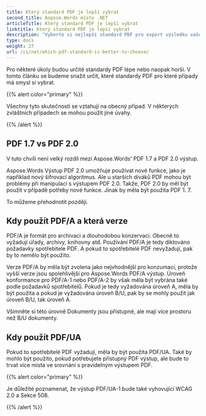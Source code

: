 ```yaml
---
title: Který standard PDF je lepší vybrat
second_title: Aspose.Words místo .NET
articleTitle: Který standard PDF je lepší vybrat
linktitle: Který standard PDF je lepší vybrat
description: "Vyberte si nejlepší standard PDF pro export výsledku vašeho programování v C#. Který standard PDF je lepší PDF 1.7, PDF 2.0, PDF/A-1, PDF/A-2 nebo PDF/UA."
type: docs
weight: 27
url: /cs/net/which-pdf-standard-is-better-to-choose/
---
```


Pro některé úkoly budou určité standardy PDF lépe nebo naopak horší. V tomto článku se budeme snažit určit, které standardy PDF pro které případy má smysl si vybrat.

{{% alert color="primary" %}}

Všechny tyto skutečnosti se vztahují na obecný případ. V některých zvláštních případech se mohou použít jiné úvahy.

{{% /alert %}}

## PDF 1.7 vs PDF 2.0

V tuto chvíli není velký rozdíl mezi Aspose.Words' PDF 1.7 a PDF 2.0 výstup.

Aspose.Words Výstup PDF 2.0 umožňuje používat nové funkce, jako je například nový šifrovací algoritmus. Ale u starších diváků PDF mohou být problémy při manipulaci s výstupem PDF 2.0. Takže, PDF 2.0 by měl být použit v případě potřeby nové funkce. Jinak by měla být použita PDF 1. 7.

To můžeme přehodnotit později.

## Kdy použít PDF/A a která verze

PDF/A je formát pro archivaci a dlouhodobou konzervaci. Obecně to vyžadují úřady, archivy, knihovny atd. Používání PDF/A je tedy diktováno požadavky spotřebitele PDF. A pokud to spotřebitelé PDF nevyžadují, pak by to nemělo být použito.

Verze PDF/A by měla být zvolena jako nejvhodnější pro konzumaci, protože vyšší verze jsou spolehlivější pro Aspose.Words PDF/A výstup. Úroveň konformance pro PDF/A-1 nebo PDF/A-2 by však měla být vybrána také podle požadavků spotřebitelů. Pokud je tedy vyžadována úroveň A, měla by být použita a pokud je vyžadována úroveň B/U, pak by se mohly použít jak úroveň B/U, tak úroveň A.

Všimněte si této úrovně Dokumenty jsou přístupné, ale mají více prostoru než B/U dokumenty.

## Kdy použít PDF/UA

Pokud to spotřebitelé PDF vyžadují, měla by být použita PDF/UA. Také by mohlo být použito, pokud potřebujete přístupný PDF výstup, ale bude to trvat více místa ve srovnání s pravidelným výstupem PDF.

{{% alert color="primary" %}}

Je důležité poznamenat, že výstup PDF/UA-1 bude také vyhovující WCAG 2.0 a Sekce 508.

{{% /alert %}}